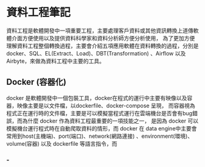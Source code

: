 ﻿# 資料工程筆記
   資料工程是軟體開發中一項重要工程，主要處理客戶資料或其他資訊轉換上道傳軟體介面方便使用以及提供資料科學家和資料分析師方便分析使用，
為了更加方便理解資料工程整個轉換過程，主要會介紹五項應用軟體在資料轉換的過程，分別是docker、SQL、EL(Extract、Load)、DBT(Transformation)
、Airflow 以及 Airbyte，來做為資料工程中主要的工具。

## Docker (容器化)
docker 是軟體開發中一個包裝工具，docker在程式的運行中主要有映像以及容器，映像主要是以文件檔，以dockerfile、docker-compose 呈現，
而容器視為程式正在運行時的文件檔，主要是可以模擬當程式運行在雲端機台是否會有bug錯誤，而為什麼 docker 作為資料工程最重要的一項技能之一，
是因為 docker 可以模擬機台運行程式時在自動爬取資料的情形，而 docker 在 data engine中主要會常用到host(主機端)、port(端口)、network(網路連接)
、environment(環境)、volume(容器) 以及 dockerfile 等語言指令，而
###        -  
  


 



     
   
     














